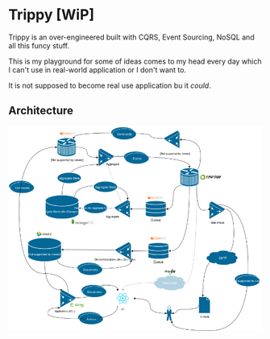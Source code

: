 # Trippy [WiP]

Trippy is an over-engineered built with CQRS, Event Sourcing, NoSQL and all this funcy stuff.

This is my playground for some of ideas comes to my head every day which I can't use in real-world application or I don't want to.

It is not supposed to become real use application bu it *could*. 

## Architecture

![Architecture](docs/img/arch.png)
